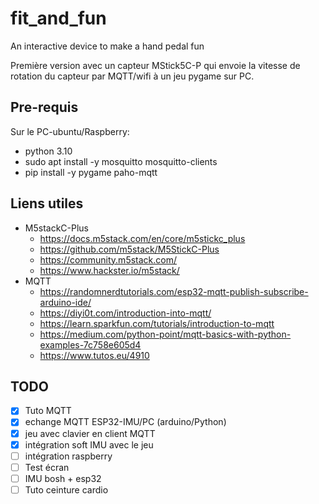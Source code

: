 # fit_and_fun

An interactive device to make a hand pedal fun

Première version avec un capteur MStick5C-P qui envoie la vitesse de rotation du capteur par MQTT/wifi à un jeu pygame
sur PC.

## Pre-requis

Sur le PC-ubuntu/Raspberry:

* python 3.10
* sudo apt install -y mosquitto  mosquitto-clients
* pip install -y pygame paho-mqtt

## Liens utiles

* M5stackC-Plus
  * https://docs.m5stack.com/en/core/m5stickc_plus
  * https://github.com/m5stack/M5StickC-Plus
  * https://community.m5stack.com/
  * https://www.hackster.io/m5stack/
* MQTT
  * https://randomnerdtutorials.com/esp32-mqtt-publish-subscribe-arduino-ide/
  * https://diyi0t.com/introduction-into-mqtt/
  * https://learn.sparkfun.com/tutorials/introduction-to-mqtt
  * https://medium.com/python-point/mqtt-basics-with-python-examples-7c758e605d4
  * https://www.tutos.eu/4910

## TODO


* [x] Tuto MQTT
* [x] echange MQTT ESP32-IMU/PC (arduino/Python)
* [x] jeu avec clavier en client MQTT
* [x] intégration soft IMU avec le jeu
* [ ] intégration raspberry
* [ ] Test écran
* [ ] IMU bosh + esp32
* [ ] Tuto ceinture cardio
